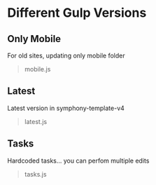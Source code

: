 # Different Gulp Versions

## Only Mobile

For old sites, updating only mobile folder
> mobile.js

## Latest

Latest version in symphony-template-v4
> latest.js

## Tasks

Hardcoded tasks... you can perfom multiple edits
> tasks.js
 